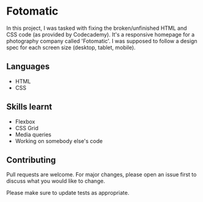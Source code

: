 # Fotomatic

In this project, I was tasked with fixing the broken/unfinished HTML and CSS code (as provided by Codecademy). It's a responsive homepage for a photography company called 'Fotomatic'. I was supposed to follow a design spec for each screen size (desktop, tablet, mobile).

## Languages
- HTML
- CSS

## Skills learnt
- Flexbox
- CSS Grid
- Media queries
- Working on somebody else's code

## Contributing

Pull requests are welcome. For major changes, please open an issue first
to discuss what you would like to change.

Please make sure to update tests as appropriate.
